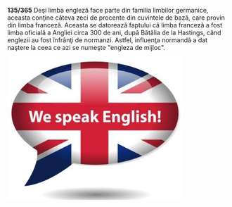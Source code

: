 **135/365** Deşi limba engleză face parte din familia limbilor germanice, aceasta conţine câteva zeci de procente din cuvintele de bază, care provin din limba franceză. Aceasta se datorează faptului că limba franceză a fost limba oficială a Angliei circa 300 de ani, după Bătălia de la Hastings, când englezii au fost înfrânţi de normanzi. Astfel, influenţa normandă a dat naştere la ceea ce azi se numeşte "engleza de mijloc".

![Poză simbol](image-1.jpg)
